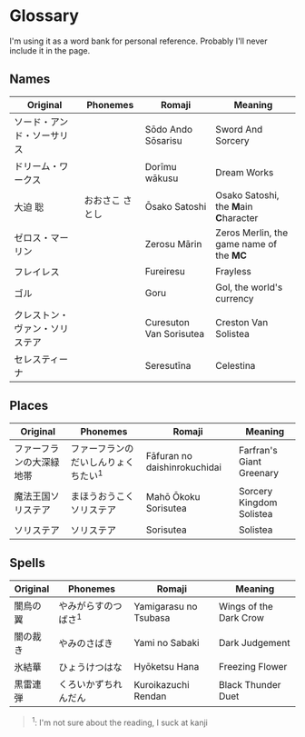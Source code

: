 # Glossary

I'm using it as a word bank for personal reference. Probably I'll never include it in the page.

## Names
| Original | Phonemes | Romaji | Meaning |
| -------- | -------- | ------ | ------- |
| ソード・アンド・ソーサリス | | Sōdo Ando Sōsarisu | Sword And Sorcery |
| ドリーム・ワークス | | Dorīmu wākusu | Dream Works |
| 大迫 聡 | おおさこ さとし | Ōsako Satoshi | Osako Satoshi, the **M**ain **C**haracter |
| ゼロス・マーリン | | Zerosu Mārin | Zeros Merlin, the game name of the **MC** |
| フレイレス | | Fureiresu | Frayless |
| ゴル| | Goru | Gol, the world's currency |
| クレストン・ヴァン・ソリステア | | Curesuton Van Sorisutea | Creston Van Solistea |
| セレスティーナ | | Seresutīna | Celestina |

## Places
| Original | Phonemes | Romaji | Meaning |
| -------- | -------- | ------ | ------- |
| ファーフランの大深緑地帯 | ファーフランのだいしんりょくちたい<sup>1</sup> | Fāfuran no daishinrokuchidai | Farfran's Giant Greenary |
| 魔法王国ソリステア | まほうおうこくソリステア | Mahō Ōkoku Sorisutea | Sorcery Kingdom Solistea |
| ソリステア | ソリステア | Sorisutea | Solistea |

## Spells
| Original | Phonemes | Romaji | Meaning |
| -------- | -------- | ------ | ------- |
| 闇烏の翼 | やみがらすのつばさ<sup>1</sup> | Yamigarasu no Tsubasa | Wings of the Dark Crow|
| 闇の裁き | やみのさばき | Yami no Sabaki | Dark Judgement |
| 氷結華 | ひょうけつはな | Hyōketsu Hana | Freezing Flower |
| 黒雷連弾 | くろいかずちれんだん | Kuroikazuchi Rendan | Black Thunder Duet |

> <sup>1</sup>: I'm not sure about the reading, I suck at kanji